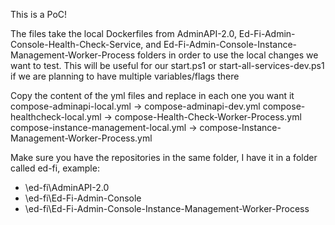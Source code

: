 This is a PoC!

The files take the local Dockerfiles from AdminAPI-2.0, Ed-Fi-Admin-Console-Health-Check-Service, and Ed-Fi-Admin-Console-Instance-Management-Worker-Process folders in order to use the local changes we want to test. This will be useful for our start.ps1 or start-all-services-dev.ps1 if we are planning to have multiple variables/flags there

Copy the content of the yml files and replace in each one you want it
compose-adminapi-local.yml -> compose-adminapi-dev.yml
compose-healthcheck-local.yml -> compose-Health-Check-Worker-Process.yml
compose-instance-management-local.yml -> compose-Instance-Management-Worker-Process.yml

Make sure you have the repositories in the same folder, I have it in a folder called ed-fi, example:
- \ed-fi\AdminAPI-2.0
- \ed-fi\Ed-Fi-Admin-Console
- \ed-fi\Ed-Fi-Admin-Console-Instance-Management-Worker-Process
